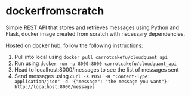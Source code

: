# dockerfromscratch

Simple REST API that stores and retrieves messages using Python and Flask, docker image created from scratch with necessary dependencies.


Hosted on docker hub, follow the following instructions:

1. Pull into local using `docker pull carrotcakefu/cloudquant_api`
2. Run using `docker run -p 8000:8000 carrotcakefu/cloudquant_api`
3. Head to localhost:8000/messages to see the list of messages sent
4. Send messages using `curl -X POST -H "Content-Type: application/json" -d '{"message": "the message you want"}' http://localhost:8000/messages `

